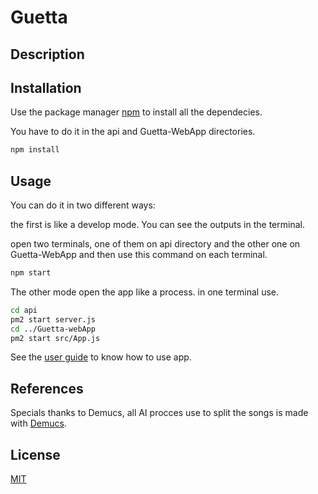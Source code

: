 # Guetta

## Description
 

## Installation

Use the package manager [npm](https://docs.npmjs.com) to install all the dependecies.

You have to do it in the api and Guetta-WebApp directories.

```bash
npm install 
```

## Usage

You can do it in two different ways:

the first is like a develop mode. You can see the outputs in the terminal.

open two terminals, one of them on api directory and the other one on Guetta-WebApp and then use this command on each terminal.

```bash
npm start
```

The other mode open the app like a process. in one terminal use.

```bash
cd api
pm2 start server.js
cd ../Guetta-webApp
pm2 start src/App.js
```
See the [user guide](https://github.com/MarcEnGit/Guetta/blob/0171c4d00f477cff1356cb2d2dba4b3861d13754/User%20Guide.pdf) to know how to use app.

## References
Specials thanks to Demucs, all AI procces use to split the songs is made with [Demucs](https://github.com/facebookresearch/demucs).

## License
[MIT](https://choosealicense.com/licenses/mit/)

